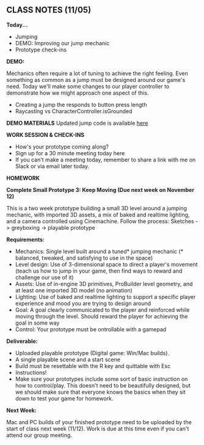 ## CLASS NOTES (11/05)

__Today...__
- Jumping
- DEMO: Improving our jump mechanic
- Prototype check-ins

__DEMO:__

Mechanics often require a lot of tuning to achieve the right feeling. Even something as common as a jump must be designed around our game's need. Today we'll make some changes to our player controller to demonstrate how we might approach one aspect of this.
- Creating a jump the responds to button press length
- Raycasting vs CharacterController.isGrounded

__DEMO MATERIALS__
Updated jump code is available [here](https://github.com/samsheffield/3D_Game_Design/releases/tag/fall20_2)

__WORK SESSION & CHECK-INS__
- How's your prototype coming along?
- Sign up for a 30 minute meeting today here
- If you can't make a meeting today, remember to share a link with me on Slack or via email later today.

__HOMEWORK__

__Complete Small Prototype 3: Keep Moving (Due next week on November 12)__

This is a two week prototype building a small 3D level around a jumping mechanic, with imported
3D assets, a mix of baked and realtime lighting, and a camera controlled using Cinemachine. Follow the process: Sketches -> greyboxing -> playable prototype

__Requirements:__
- Mechanics: Single level built around a tuned* jumping mechanic (* balanced, tweaked, and satisfying to use in the space)
- Level design: Use of 3-dimensional space to direct a player's movement (teach us how to jump in your game, then find ways to reward and challenge our use of it)
- Assets: Use of in-engine 3D primitives, ProBuilder level geometry, and at least one imported 3D model (no animation)
- Lighting: Use of baked and realtime lighting to support a specific player experience and mood you are trying to design around
- Goal: A goal clearly communicated to the player and reinforced while moving through the level. Should reward the player for achieving the goal in some way
- Control: Your prototype must be ontrollable with a gamepad

__Deliverable:__
- Uploaded playable prototype (Digital game: Win/Mac builds).
- A single playable scene and a start scene
- Build must be resettable with the R key and quittable with Esc
- Instructions!
- Make sure your prototypes include some sort of basic instruction on how to control/play. This doesn't need to be beautifully designed, but we should make sure that everyone knows the basics when they sit down to test your game for homework.

__Next Week:__

Mac and PC builds of your finished prototype need to be uploaded by the start of class next week (11/12). Work is due at this time even if you can't attend our group meeting.
